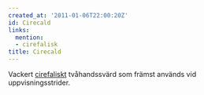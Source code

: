 ```yaml
---
created_at: '2011-01-06T22:00:20Z'
id: Cirecald
links:
  mention:
  - cirefalisk
title: Cirecald
---
```


Vackert [cirefaliskt] tvåhandssvärd som främst används vid uppvisningsstrider.

  [cirefaliskt]: cirefalisk